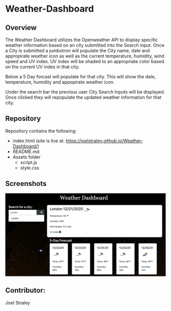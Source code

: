 # Weather-Dashboard

## Overview

The Weather Dashboard utilizes the Openweather API to display specific weather information based on an city submitted into the Search input. Once a City is submitted a jumbotron will populate the City name, date and appropirate weather icon as well as the current temperature, humidity, wind speed and UV index. UV index will be shaded to an appropriate color based on the current UV index in that city. 

Below a 5 Day forcast will populate for that city. This will show the date, temperature, humidity and appopirate weather icon. 

Under the search bar the previous user City Search Inputs will be displayed. Once clicked they will repopulate the updated weather information for that city. 

## Repository

Repository contains the following: 

* index.html (site is live at: https://joelstraley.github.io/Weather-Dashboard/)
* README.md
* Assets folder
  * script.js
  * style.css

## Screenshots
![alt text](https://github.com/Joelstraley/Weather-Dashboard/blob/main/assets/Weather-Dashboard-Screenshot.png)


## Contributor: 
Joel Straley
